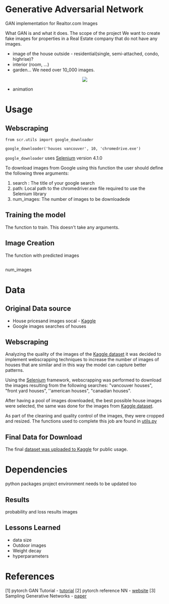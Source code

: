 # Generative Adversarial Network
GAN implementation for Realtor.com Images

What GAN is and what it does. 
The scope of the project
We want to create fake images for properties in a Real Estate company that do not have any images. 
- image of the house outside - residential(single, semi-attached, condo, highrise)?
- interior (room, ...)
- garden...
We need over 10_000 images.

<p align="center">
  <img src="https://github.com/artanzand/GAN/blob/main/examples/train_sample.JPG" />
</p>

- animation

# Usage
## Webscraping

```
from scr.utils import google_downloader

google_downloader('houses vancouver', 10, 'chromedrive.exe')

```
`google_downloader` uses [Selenium](https://selenium-python.readthedocs.io/) version 4.1.0

To download images from Google using this function the user should define the following three arguments: 

1. search : The title of your google search 
2. path: Local path to the chromedriver.exe file required to use the Selenium library
3. num_images: The number of images to be downloadede

## Training the model
The function to train. This doesn't take any arguments.

## Image Creation
The function with predicted images
```
```
num_images




# Data

## Original Data source

- House pricesand images socal - [Kaggle](https://www.kaggle.com/ted8080/house-prices-and-images-socal)
- Google images searches of houses


## Webscraping

Analyzing the quality of the images of the [Kaggle dataset](https://www.kaggle.com/ted8080/house-prices-and-images-socal) it was decided to implement webscrapping techniques to increase the number of images of houses that are similar and in this way the model can capture better patterns.

Using the [Selenium](https://selenium-python.readthedocs.io/) framework, webscrapping was performed to download the images resulting from the following searches:
"vancouver houses", "front yard houses", ''american houses", "canadian houses".

After having a pool of images downloaded, the best possible house images were selected, the same was done for the images from [Kaggle dataset](https://www.kaggle.com/ted8080/house-prices-and-images-socal).

As part of the cleaning and quality control of the images, they were cropped and resized. The functions used to complete this job are found in [utils.py](https://github.com/artanzand/GAN/blob/main/src/utils.py)


## Final Data for Download

The final [dataset was uploaded to Kaggle](https://www.kaggle.com/ramiromep/house-thumbnail) for public usage.



# Dependencies
python packages
project environment needs to be updated too


## Results
probability and loss results images

## Lessons Learned
- data size
- Outdoor images
- Weight decay
- hyperparameters

# References
[1] pytorch GAN Tutorial  - [tutorial](https://pytorch.org/tutorials/beginner/dcgan_faces_tutorial.html)
[2] pytorch reference NN - [website](https://pytorch.org/docs/stable/nn.html)
[3] Sampling Generative Networks - [paper](https://arxiv.org/abs/1609.04468)
